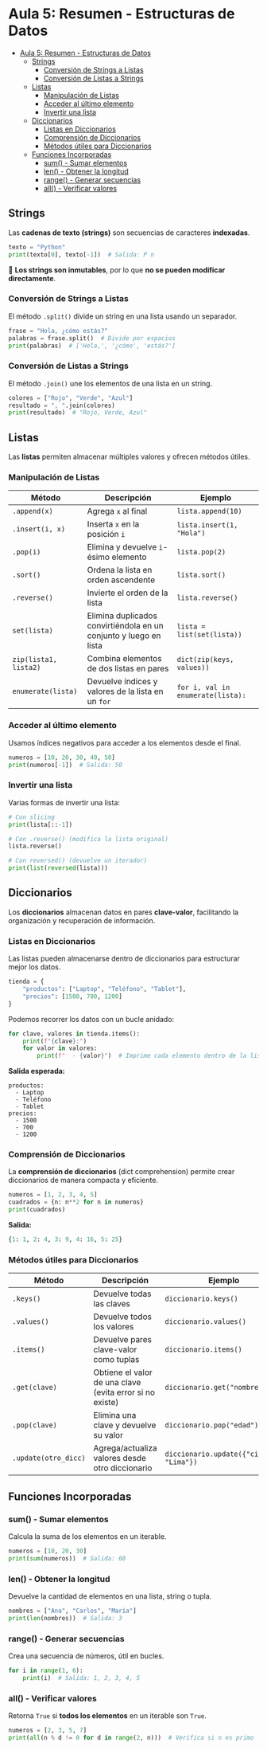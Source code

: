 # Aula 5: Resumen - Estructuras de Datos

- [Aula 5: Resumen - Estructuras de Datos](#aula-5-resumen---estructuras-de-datos)
  - [Strings](#strings)
    - [Conversión de Strings a Listas](#conversión-de-strings-a-listas)
    - [Conversión de Listas a Strings](#conversión-de-listas-a-strings)
  - [Listas](#listas)
    - [Manipulación de Listas](#manipulación-de-listas)
    - [Acceder al último elemento](#acceder-al-último-elemento)
    - [Invertir una lista](#invertir-una-lista)
  - [Diccionarios](#diccionarios)
    - [Listas en Diccionarios](#listas-en-diccionarios)
    - [Comprensión de Diccionarios](#comprensión-de-diccionarios)
    - [Métodos útiles para Diccionarios](#métodos-útiles-para-diccionarios)
  - [Funciones Incorporadas](#funciones-incorporadas)
    - [sum() - Sumar elementos](#sum---sumar-elementos)
    - [len() - Obtener la longitud](#len---obtener-la-longitud)
    - [range() - Generar secuencias](#range---generar-secuencias)
    - [all() - Verificar valores](#all---verificar-valores)

## Strings
Las **cadenas de texto (strings)** son secuencias de caracteres **indexadas**.  

```python
texto = "Python"
print(texto[0], texto[-1])  # Salida: P n
```
📌 **Los strings son inmutables**, por lo que **no se pueden modificar directamente**.

### Conversión de Strings a Listas
El método `.split()` divide un string en una lista usando un separador.

```python
frase = "Hola, ¿cómo estás?"
palabras = frase.split()  # Divide por espacios
print(palabras)  # ['Hola,', '¿cómo', 'estás?']
```

### Conversión de Listas a Strings
El método `.join()` une los elementos de una lista en un string.

```python
colores = ["Rojo", "Verde", "Azul"]
resultado = ", ".join(colores)
print(resultado)  # "Rojo, Verde, Azul"
```

## Listas
Las **listas** permiten almacenar múltiples valores y ofrecen métodos útiles.

### Manipulación de Listas
| Método          | Descripción                           | Ejemplo                   |
| --------------- | ------------------------------------- | ------------------------- |
| `.append(x)`    | Agrega `x` al final                   | `lista.append(10)`        |
| `.insert(i, x)` | Inserta `x` en la posición `i`        | `lista.insert(1, "Hola")` |
| `.pop(i)`       | Elimina y devuelve `i`-ésimo elemento | `lista.pop(2)`            |
| `.sort()`       | Ordena la lista en orden ascendente   | `lista.sort()`            |
| `.reverse()`    | Invierte el orden de la lista         | `lista.reverse()`         |
| `set(lista)`    | Elimina duplicados convirtiéndola en un conjunto y luego en lista | `lista = list(set(lista))` |
| `zip(lista1, lista2)` | Combina elementos de dos listas en pares | `dict(zip(keys, values))` |
| `enumerate(lista)` | Devuelve índices y valores de la lista en un `for` | `for i, val in enumerate(lista):` |

### Acceder al último elemento
Usamos índices negativos para acceder a los elementos desde el final.

```python
numeros = [10, 20, 30, 40, 50]
print(numeros[-1])  # Salida: 50
```

### Invertir una lista
Varias formas de invertir una lista:
```python
# Con slicing
print(lista[::-1])  

# Con .reverse() (modifica la lista original)
lista.reverse()

# Con reversed() (devuelve un iterador)
print(list(reversed(lista)))
```

## Diccionarios
Los **diccionarios** almacenan datos en pares **clave-valor**, facilitando la organización y recuperación de información.

### Listas en Diccionarios
Las listas pueden almacenarse dentro de diccionarios para estructurar mejor los datos.

```python
tienda = {
    "productos": ["Laptop", "Teléfono", "Tablet"],
    "precios": [1500, 700, 1200]
}
```

Podemos recorrer los datos con un bucle anidado:
```python
for clave, valores in tienda.items():
    print(f"{clave}:")
    for valor in valores:
        print(f"  - {valor}")  # Imprime cada elemento dentro de la lista
```

**Salida esperada:**
```
productos:
  - Laptop
  - Teléfono
  - Tablet
precios:
  - 1500
  - 700
  - 1200
```

### Comprensión de Diccionarios
La **comprensión de diccionarios** (dict comprehension) permite crear diccionarios de manera compacta y eficiente.

```python
numeros = [1, 2, 3, 4, 5]
cuadrados = {n: n**2 for n in numeros}
print(cuadrados)
```

**Salida:**
```python
{1: 1, 2: 4, 3: 9, 4: 16, 5: 25}
```

### Métodos útiles para Diccionarios
| Método          | Descripción                                  | Ejemplo                                  |
|----------------|--------------------------------------------|------------------------------------------|
| `.keys()`      | Devuelve todas las claves                  | `diccionario.keys()`                     |
| `.values()`    | Devuelve todos los valores                 | `diccionario.values()`                   |
| `.items()`     | Devuelve pares clave-valor como tuplas     | `diccionario.items()`                    |
| `.get(clave)`  | Obtiene el valor de una clave (evita error si no existe) | `diccionario.get("nombre")` |
| `.pop(clave)`  | Elimina una clave y devuelve su valor      | `diccionario.pop("edad")`                |
| `.update(otro_dicc)` | Agrega/actualiza valores desde otro diccionario | `diccionario.update({"ciudad": "Lima"})` |

## Funciones Incorporadas

### sum() - Sumar elementos
Calcula la suma de los elementos en un iterable.
```python
numeros = [10, 20, 30]
print(sum(numeros))  # Salida: 60
```

### len() - Obtener la longitud
Devuelve la cantidad de elementos en una lista, string o tupla.
```python
nombres = ["Ana", "Carlos", "María"]
print(len(nombres))  # Salida: 3
```

### range() - Generar secuencias
Crea una secuencia de números, útil en bucles.
```python
for i in range(1, 6):
    print(i)  # Salida: 1, 2, 3, 4, 5
```

### all() - Verificar valores
Retorna `True` si **todos los elementos** en un iterable son `True`.
```python
numeros = [2, 3, 5, 7]
print(all(n % d != 0 for d in range(2, n)))  # Verifica si n es primo
```
